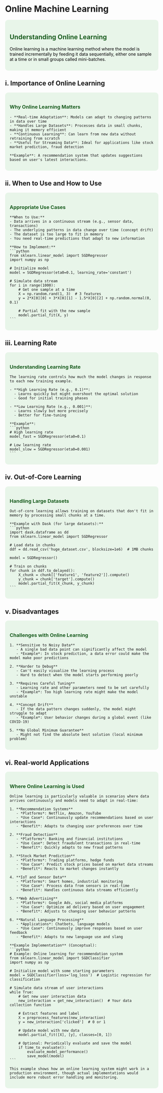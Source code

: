 # Online Machine Learning

<div style="background-color: #e8f5e9; padding: 15px; border-radius: 10px; margin-bottom: 20px;">
    <h2 style="color: #1b5e20;">Understanding Online Learning</h2>
    <p style="color: #000000;">Online learning is a machine learning method where the model is trained incrementally by feeding it data sequentially, either one sample at a time or in small groups called mini-batches.</p>
</div>

## i. Importance of Online Learning

<div style="background-color: #e8f5e9; padding: 15px; border-radius: 10px; margin: 10px 0;">
    <h3 style="color: #1b5e20;">Why Online Learning Matters</h3>
    
    - **Real-time Adaptation**: Models can adapt to changing patterns in data over time
    - **Handles Large Datasets**: Processes data in small chunks, making it memory efficient
    - **Continuous Learning**: Can learn from new data without retraining from scratch
    - **Useful for Streaming Data**: Ideal for applications like stock market prediction, fraud detection
    
    **Example**: A recommendation system that updates suggestions based on user's latest interactions.
</div>

## ii. When to Use and How to Use

<div style="background-color: #e8f5e9; padding: 15px; border-radius: 10px; margin: 10px 0;">
    <h3 style="color: #1b5e20;">Appropriate Use Cases</h3>
    
    **When to Use:**
    - Data arrives in a continuous stream (e.g., sensor data, transactions)
    - The underlying patterns in data change over time (concept drift)
    - The dataset is too large to fit in memory
    - You need real-time predictions that adapt to new information
    
    **How to Implement:**
    ```python
    from sklearn.linear_model import SGDRegressor
    import numpy as np
    
    # Initialize model
    model = SGDRegressor(eta0=0.1, learning_rate='constant')
    
    # Simulate data stream
    for i in range(1000):
        # Get one sample at a time
        X = np.random.rand(1, 3)  # 3 features
        y = 2*X[0][0] + 3*X[0][1] - 1.5*X[0][2] + np.random.normal(0, 0.1)
        
        # Partial fit with the new sample
        model.partial_fit(X, y)
    ```
</div>

## iii. Learning Rate

<div style="background-color: #e8f5e9; padding: 15px; border-radius: 10px; margin: 10px 0;">
    <h3 style="color: #1b5e20;">Understanding Learning Rate</h3>
    
    The learning rate controls how much the model changes in response to each new training example.
    
    - **High Learning Rate (e.g., 0.1)**:
      - Learns quickly but might overshoot the optimal solution
      - Good for initial training phases
      
    - **Low Learning Rate (e.g., 0.001)**:
      - Learns slowly but more precisely
      - Better for fine-tuning
    
    **Example**:
    ```python
    # High learning rate
    model_fast = SGDRegressor(eta0=0.1)
    
    # Low learning rate
    model_slow = SGDRegressor(eta0=0.001)
    ```
</div>

## iv. Out-of-Core Learning

<div style="background-color: #e8f5e9; padding: 15px; border-radius: 10px; margin: 10px 0;">
    <h3 style="color: #1b5e20;">Handling Large Datasets</h3>
    
    Out-of-core learning allows training on datasets that don't fit in memory by processing small chunks at a time.
    
    **Example with Dask (for large datasets):**
    ```python
    import dask.dataframe as dd
    from sklearn.linear_model import SGDRegressor
    
    # Load data in chunks
    ddf = dd.read_csv('huge_dataset.csv', blocksize=1e6)  # 1MB chunks
    
    model = SGDRegressor()
    
    # Train on chunks
    for chunk in ddf.to_delayed():
        X_chunk = chunk[['feature1', 'feature2']].compute()
        y_chunk = chunk['target'].compute()
        model.partial_fit(X_chunk, y_chunk)
    ```
</div>

## v. Disadvantages

<div style="background-color: #e8f5e9; padding: 15px; border-radius: 10px; margin: 10px 0;">
    <h3 style="color: #1b5e20;">Challenges with Online Learning</h3>
    
    1. **Sensitive to Noisy Data**
       - A single bad data point can significantly affect the model
       - *Example*: In stock prediction, a data error could make the model make poor predictions
    
    2. **Harder to Debug**
       - Can't easily visualize the learning process
       - Hard to detect when the model starts performing poorly
    
    3. **Requires Careful Tuning**
       - Learning rate and other parameters need to be set carefully
       - *Example*: Too high learning rate might make the model unstable
    
    4. **Concept Drift**
       - If the data pattern changes suddenly, the model might struggle to adapt
       - *Example*: User behavior changes during a global event (like COVID-19)
    
    5. **No Global Minimum Guarantee**
       - Might not find the absolute best solution (local minimum problem)
</div>

## vi. Real-world Applications

<div style="background-color: #e8f5e9; padding: 15px; border-radius: 10px; margin: 10px 0;">
    <h3 style="color: #1b5e20;">Where Online Learning is Used</h3>
    
    Online learning is particularly valuable in scenarios where data arrives continuously and models need to adapt in real-time:
    
    1. **Recommendation Systems**
       - *Platforms*: Netflix, Amazon, YouTube
       - *Use Case*: Continuously update recommendations based on user interactions
       - *Benefit*: Adapts to changing user preferences over time
    
    2. **Fraud Detection**
       - *Platforms*: Banking and financial institutions
       - *Use Case*: Detect fraudulent transactions in real-time
       - *Benefit*: Quickly adapts to new fraud patterns
    
    3. **Stock Market Prediction**
       - *Platforms*: Trading platforms, hedge funds
       - *Use Case*: Predict stock prices based on market data streams
       - *Benefit*: Reacts to market changes instantly
    
    4. **IoT and Sensor Data**
       - *Platforms*: Smart homes, industrial monitoring
       - *Use Case*: Process data from sensors in real-time
       - *Benefit*: Handles continuous data streams efficiently
    
    5. **Web Advertising**
       - *Platforms*: Google Ads, social media platforms
       - *Use Case*: Optimize ad delivery based on user engagement
       - *Benefit*: Adjusts to changing user behavior patterns
    
    6. **Natural Language Processing**
       - *Applications*: Chatbots, language models
       - *Use Case*: Continuously improve responses based on user feedback
       - *Benefit*: Adapts to new language use and slang
    
    **Example Implementation** (Conceptual):
    ```python
    # Example: Online learning for recommendation system
    from sklearn.linear_model import SGDClassifier
    import numpy as np
    
    # Initialize model with some starting parameters
    model = SGDClassifier(loss='log_loss')  # Logistic regression for classification
    
    # Simulate data stream of user interactions
    while True:
        # Get new user interaction data
        new_interaction = get_new_interaction()  # Your data collection function
        
        # Extract features and label
        X = preprocess_features(new_interaction)
        y = new_interaction['clicked']  # 0 or 1
        
        # Update model with new data
        model.partial_fit([X], [y], classes=[0, 1])
        
        # Optional: Periodically evaluate and save the model
        if time_to_evaluate():
            evaluate_model_performance()
            save_model(model)
    ```
    
    This example shows how an online learning system might work in a production environment, though actual implementations would include more robust error handling and monitoring.
</div>

